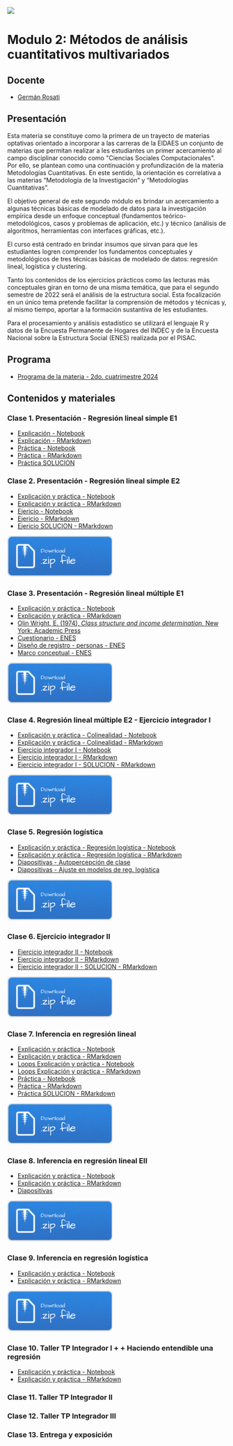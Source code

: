 ![](./imgs/LOGO-FactorData-Color.jpg)

# Modulo 2: Métodos de análisis cuantitativos multivariados

## Docente
- [Germán Rosati](https://gefero.github.io/)

## Presentación
Esta materia se constituye como la primera de un trayecto de materias optativas orientado a incorporar a las carreras de la EIDAES un conjunto de materias que permitan realizar a les estudiantes un primer acercamiento al campo disciplinar conocido como "Ciencias Sociales Computacionales". Por ello, se plantean como una continuación y profundización de la materia Metodologías Cuantitativas. En este sentido, la orientación es correlativa a las materias “Metodología de la Investigación” y “Metodologías Cuantitativas”.

El objetivo general de este segundo módulo es brindar un acercamiento  a algunas técnicas básicas de modelado de datos para la investigación empírica desde un enfoque conceptual (fundamentos teórico-metodológicos, casos y problemas de aplicación, etc.) y técnico (análisis de algoritmos, herramientas con interfaces gráficas, etc.).

El curso está centrado en brindar insumos que sirvan para que les estudiantes logren comprender los fundamentos conceptuales y metodológicos de tres técnicas básicas de modelado de datos: regresión lineal, logística y clustering.

Tanto los contenidos de los ejercicios prácticos como las lecturas más conceptuales giran en torno de una misma temática, que para el segundo semestre de 2022 será el análisis de la estructura social. Esta focalización en un único tema pretende facilitar la comprensión de métodos y técnicas y, al mismo tiempo, aportar a la formación sustantiva de les estudiantes. 

Para el procesamiento y análisis estadístico se utilizará el lenguaje R y datos de la Encuesta Permanente de Hogares del INDEC y de la Encuesta Nacional sobre la Estructura Social (ENES) realizada por el PISAC.

## Programa
- [Programa de la materia - 2do. cuatrimestre 2024](https://docs.google.com/document/d/1DHd7IjZ33p459A_mhjlg4Cppm8Avk60xWQ0Z5JCzdkk/edit?usp=sharing)

## Contenidos y materiales
### Clase 1. Presentación - Regresión lineal simple E1
- [Explicación - Notebook](./clase1/Clase_1.html)
- [Explicación - RMarkdown](./clase1/Clase_1.Rmd)
- [Práctica - Notebook](./clase1/Clase_1_practica.html)
- [Práctica - RMarkdown](./clase1/Clase_1_practica.Rmd)
- [Práctica SOLUCION](./clase1/Clase_1_practica_soluciones.R)

### Clase 2. Presentación - Regresión lineal simple E2 
- [Explicación y práctica - Notebook](./clase2/Clase_2.html)
- [Explicación y práctica - RMarkdown](./clase2/Clase_2.Rmd)
- [Ejericio - Notebook](./clase2/Clase_2_ejercicio.html)
- [Ejericio - RMarkdown](./clase2/Clase_2_ejercicio.Rmd)
- [Ejericio SOLUCION - RMarkdown](./clase2/Clase_2_ejercicio_solucion.Rmd)

[![](../imgs/Download.png)](./clase2/clase2.zip)


### Clase 3. Presentación - Regresión lineal múltiple E1 
- [Explicación y práctica - Notebook](./clase3/Clase_3.html)
- [Explicación y práctica - RMarkdown](./clase3/Clase_3.Rmd)
- [Olin Wright, E. (1974), _Class structure and income determination_, New York: Academic Press](https://drive.google.com/file/d/1_uzxqlkOmx_AG6T1uqILvNZIK9hIS4mN/view?usp=sharing)
- [Cuestionario - ENES](../M1/clase6/material_pisac/formulario_enes.pdf)
- [Diseño de registro - personas - ENES](../M1/clase6/material_pisac/manual_codigos_base_personas.pdf)
- [Marco conceptual - ENES](../M1/clase6/material_pisac/marco_teorico_metodologico_enes_pisac.pdf)

[![](../imgs/Download.png)](./clase3/clase3.zip)


### Clase 4. Regresión lineal múltiple E2 - Ejercicio integrador I
- [Explicación y práctica - Colinealidad - Notebook](./clase4/Clase_4.html)
- [Explicación y práctica - Colinealidad - RMarkdown](./clase4/Clase_4.Rmd)
- [Ejercicio integrador I - Notebook](./clase4/Clase_4_ejercicio.html)
- [Ejercicio integrador I - RMarkdown](./clase4/Clase_4_ejercicio.Rmd)
- [Ejercicio integrador I - SOLUCION - RMarkdown](./clase4/Clase_4_ejercicio_solucion.Rmd)

[![](../imgs/Download.png)](./clase4/clase4.zip)


### Clase 5. Regresión logística 
- [Explicación y práctica - Regresión logística - Notebook](./clase5/Clase_5.html)
- [Explicación y práctica - Regresión logística - RMarkdown](./clase5/Clase_5.Rmd)
- [Diapositivas - Autopercepción de clase](./clase5/Clase_5.pdf)
- [Diapositivas - Ajuste en modelos de reg. logística](./clase5/Clase_5b.pdf)

[![](../imgs/Download.png)](./clase5/clase5.zip)


### Clase 6. Ejercicio integrador II
- [Ejercicio integrador II - Notebook](./clase6/Clase_6_practico.html)
- [Ejercicio integrador II - RMarkdown](./clase6/Clase_6_practico.Rmd)
- [Ejercicio integrador II - SOLUCION - RMarkdown](./clase6/Clase_6_practico_soluciones.Rmd)

[![](../imgs/Download.png)](./clase6/clase6.zip)


### Clase 7. Inferencia en regresión lineal
- [Explicación y práctica - Notebook](./clase7/Clase_7.html)
- [Explicación y práctica - RMarkdown](./clase7/Clase_7.Rmd)
- [Loops Explicación y práctica - Notebook](./clase7/Clase_7_loops.html)
- [Loops Explicación y práctica - RMarkdown](./clase7/Clase_7_loops.Rmd)
- [Práctica - Notebook](./clase7/Clase_7_ejercicio.html)
- [Práctica - RMarkdown](./clase7/Clase_7_ejercicio.Rmd)
- [Práctica SOLUCION - RMarkdown](./clase7/Clase_7_ejercicio_solucion.Rmd)

[![](../imgs/Download.png)](./clase7/clase7.zip)


### Clase 8. Inferencia en regresión lineal EII
- [Explicación y práctica - Notebook](./clase8/Clase_8.html)
- [Explicación y práctica - RMarkdown](./clase8/Clase_8.Rmd)
- [Diapositivas](./clase8/Slides_Clase_8.pdf)

[![](../imgs/Download.png)](./clase8/clase8.zip)


### Clase 9. Inferencia en regresión logística
- [Explicación y práctica - Notebook](./clase9/Clase_9.html)
- [Explicación y práctica - RMarkdown](./clase9/Clase_9.Rmd)

[![](../imgs/Download.png)](./clase9/clase9.zip)


### Clase 10. Taller TP Integrador I + + Haciendo entendible una regresión
- [Explicación y práctica - Notebook](./clase10/Clase_10.html)
- [Explicación y práctica - RMarkdown](./clase10/Clase_10.Rmd)


### Clase 11. Taller TP Integrador II 


### Clase 12. Taller TP Integrador III


### Clase 13. Entrega y exposición